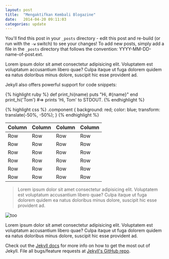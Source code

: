 ```yaml
---
layout: post
title:  "Mengaktifkan Kembali Blogazine"
date:   2014-04-20 09:11:03
categories: update
---
```


You'll find this post in your `_posts` directory - edit this post and re-build (or run with the `-w` switch) to see your changes!
To add new posts, simply add a file in the `_posts` directory that follows the convention: YYYY-MM-DD-name-of-post.ext.

Lorem ipsum dolor sit amet consectetur adipisicing elit. Voluptatem est voluptatum accusantium libero quae? Culpa itaque ut fuga dolorem quidem ea natus doloribus minus dolore, suscipit hic esse provident ad.

Jekyll also offers powerful support for code snippets:

{% highlight ruby %}
def print_hi(name)
  puts "Hi, #{name}"
end
print_hi('Tom')
#=> prints 'Hi, Tom' to STDOUT.
{% endhighlight %}

{% highlight css %}
.component {
  background: red;
  color: blue;
  transform: translate(-50%, -50%);
}
{% endhighlight %}

| Column | Column | Column | Column |
|--------|--------|--------|--------|
| Row    | Row    | Row    | Row    |
| Row    | Row    | Row    | Row    |
| Row    | Row    | Row    | Row    |
| Row    | Row    | Row    | Row    |
| Row    | Row    | Row    | Row    |
| Row    | Row    | Row    | Row    |

> Lorem ipsum dolor sit amet consectetur adipisicing elit. Voluptatem est voluptatum accusantium libero quae? Culpa itaque ut fuga dolorem quidem ea natus doloribus minus dolore, suscipit hic esse provident ad.

![too](https://placehold.it/672x400 'Title text')

Lorem ipsum dolor sit amet consectetur adipisicing elit. Voluptatem est voluptatum accusantium libero quae? Culpa itaque ut fuga dolorem quidem ea natus doloribus minus dolore, suscipit hic esse provident ad.

Check out the [Jekyll docs][jekyll] for more info on how to get the most out of Jekyll. File all bugs/feature requests at [Jekyll's GitHub repo][jekyll-gh].

[jekyll-gh]: https://github.com/mojombo/jekyll
[jekyll]:    http://jekyllrb.com
